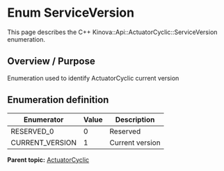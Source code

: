 # Enum ServiceVersion

This page describes the C++ Kinova::Api::ActuatorCyclic::ServiceVersion enumeration.

## Overview / Purpose

Enumeration used to identify ActuatorCyclic current version

## Enumeration definition

|Enumerator|Value|Description|
|----------|-----|-----------|
|RESERVED\_0|0|Reserved|
|CURRENT\_VERSION|1|Current version|

**Parent topic:** [ActuatorCyclic](../references/summary_ActuatorCyclic.md)

